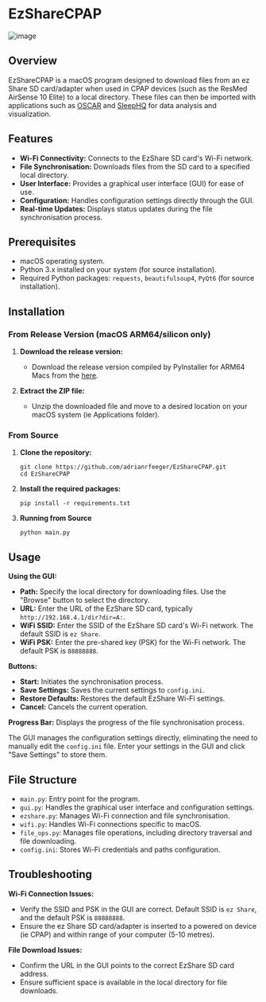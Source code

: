 # EzShareCPAP
![image](https://github.com/adrianRfeeger/EzShareCPAP/assets/139186297/504a469e-bc13-493b-97c0-7581bf821032)


## Overview

EzShareCPAP is a macOS program designed to download files from an ez Share SD card/adapter when used in CPAP devices (such as the ResMed AirSense 10 Elite) to a local directory. These files can then be imported with applications such as [OSCAR](https://www.sleepfiles.com/OSCAR/) and [SleepHQ](https://home.sleephq.com/) for data analysis and visualization.

## Features

- **Wi-Fi Connectivity:** Connects to the EzShare SD card's Wi-Fi network.
- **File Synchronisation:** Downloads files from the SD card to a specified local directory.
- **User Interface:** Provides a graphical user interface (GUI) for ease of use.
- **Configuration:** Handles configuration settings directly through the GUI.
- **Real-time Updates:** Displays status updates during the file synchronisation process.

## Prerequisites

- macOS operating system.
- Python 3.x installed on your system (for source installation).
- Required Python packages: `requests`, `beautifulsoup4`, `PyQt6` (for source installation).

## Installation

### From Release Version (macOS ARM64/silicon only)

1. **Download the release version:**

   - Download the release version compiled by PyInstaller for ARM64 Macs from the [here](https://github.com/adrianRfeeger/EzShareCPAP/releases/download/v1.0.1/EzShareCPAP.zip).

2. **Extract the ZIP file:**

   - Unzip the downloaded file and move to a desired location on your macOS system (ie Applications folder).
     
### From Source

1. **Clone the repository:**
   ```
   git clone https://github.com/adrianrfeeger/EzShareCPAP.git
   cd EzShareCPAP
   ```
2. **Install the required packages:**
   ```
   pip install -r requirements.txt
   ```

3. **Running from Source**
   ```
   python main.py
   ```
## Usage

 **Using the GUI:**

   - **Path:** Specify the local directory for downloading files. Use the "Browse" button to select the directory.
   - **URL:** Enter the URL of the EzShare SD card, typically `http://192.168.4.1/dir?dir=A:`.
   - **WiFi SSID:** Enter the SSID of the EzShare SD card's Wi-Fi network. The default SSID is `ez Share`.
   - **WiFi PSK:** Enter the pre-shared key (PSK) for the Wi-Fi network. The default PSK is `88888888`.

   **Buttons:**
   - **Start:** Initiates the synchronisation process.
   - **Save Settings:** Saves the current settings to `config.ini`.
   - **Restore Defaults:** Restores the default EzShare Wi-Fi settings.
   - **Cancel:** Cancels the current operation.

   **Progress Bar:** Displays the progress of the file synchronisation process.

   The GUI manages the configuration settings directly, eliminating the need to manually edit the `config.ini` file. Enter your settings in the GUI and click "Save Settings" to store them.

## File Structure

- `main.py`: Entry point for the program.
- `gui.py`: Handles the graphical user interface and configuration settings.
- `ezshare.py`: Manages Wi-Fi connection and file synchronisation.
- `wifi.py`: Handles Wi-Fi connections specific to macOS.
- `file_ops.py`: Manages file operations, including directory traversal and file downloading.
- `config.ini`: Stores Wi-Fi credentials and paths configuration.

## Troubleshooting

**Wi-Fi Connection Issues:**
  - Verify the SSID and PSK in the GUI are correct. Default SSID is `ez Share`, and the default PSK is `88888888`.
  - Ensure the ez Share SD card/adapter is inserted to a powered on device (ie CPAP) and within range of your computer (5-10 metres).

 **File Download Issues:**
  - Confirm the URL in the GUI points to the correct EzShare SD card address.
  - Ensure sufficient space is available in the local directory for file downloads.
